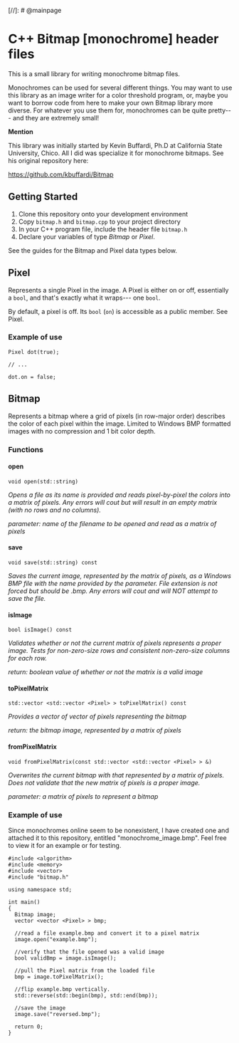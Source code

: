 [//]: # @mainpage

# C++ Bitmap [monochrome] header files

This is a small library for writing monochrome bitmap files.

Monochromes can be used for several different things. You may want
to use this library as an image writer for a color threshold program, or, maybe
you want to borrow code from here to make your own Bitmap library more 
diverse. For whatever you use them for, monochromes can be quite pretty--- and 
they are extremely small!

__Mention__

This library was initially started by Kevin Buffardi, Ph.D at California 
State University, Chico. All I did was specialize it for monochrome bitmaps.
See his original repository here:

https://github.com/kbuffardi/Bitmap



## Getting Started

1. Clone this repository onto your development environment
2. Copy `bitmap.h` and `bitmap.cpp` to your project directory
3. In your C++ program file, include the header file `bitmap.h`
4. Declare your variables of type *Bitmap* or *Pixel*.

See the guides for the Bitmap and Pixel data types below.

## Pixel

Represents a single Pixel in the image. A Pixel is either on or off, 
essentially a `bool`, and that's exactly what it wraps--- one `bool`.

By default, a pixel is off. Its `bool` (`on`) is accessible as a public member.
See Pixel.


### Example of use

```
Pixel dot(true);

// ...

dot.on = false;
```


## Bitmap

Represents a bitmap where a grid of pixels (in row-major order)
describes the color of each pixel within the image. Limited to Windows BMP
formatted images with no compression and 1 bit color depth.


### Functions

#### open

`void open(std::string)`

*Opens a file as its name is provided and reads pixel-by-pixel the colors
into a matrix of pixels. Any errors will cout but will result in an
empty matrix (with no rows and no columns).*

*parameter: name of the filename to be opened and read as a matrix of pixels*

#### save

`void save(std::string) const`

*Saves the current image, represented by the matrix of pixels, as a
Windows BMP file with the name provided by the parameter. File extension
is not forced but should be .bmp. Any errors will cout and will NOT 
attempt to save the file.*

#### isImage

`bool isImage() const`

*Validates whether or not the current matrix of pixels represents a
proper image. Tests for non-zero-size rows and consistent non-zero-size columns 
for each row.*

*return: boolean value of whether or not the matrix is a valid image*

#### toPixelMatrix

`std::vector <std::vector <Pixel> > toPixelMatrix() const`

*Provides a vector of vector of pixels representing the bitmap*

*return: the bitmap image, represented by a matrix of pixels*

#### fromPixelMatrix

`void fromPixelMatrix(const std::vector <std::vector <Pixel> > &)`

*Overwrites the current bitmap with that represented by a matrix of
pixels. Does not validate that the new matrix of pixels is a proper
image.*

*parameter: a matrix of pixels to represent a bitmap*


### Example of use

Since monochromes online seem to be nonexistent, I have created one and 
attached it to this repository, entitled "monochrome_image.bmp". Feel free to 
view it for an example or for testing. 

```
#include <algorithm>
#include <memory>
#include <vector>
#include "bitmap.h"

using namespace std;

int main()
{
  Bitmap image;
  vector <vector <Pixel> > bmp;

  //read a file example.bmp and convert it to a pixel matrix
  image.open("example.bmp");

  //verify that the file opened was a valid image
  bool validBmp = image.isImage();

  //pull the Pixel matrix from the loaded file
  bmp = image.toPixelMatrix();

  //flip example.bmp vertically.
  std::reverse(std::begin(bmp), std::end(bmp));

  //save the image
  image.save("reversed.bmp");

  return 0;
}
```
